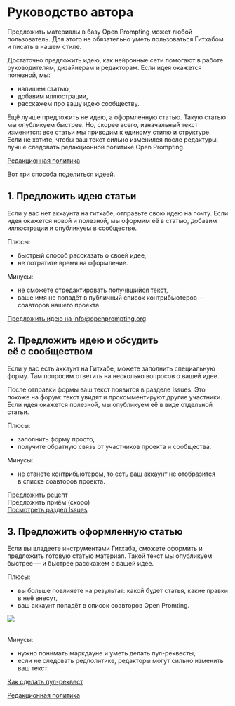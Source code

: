 # Руководство автора
Предложить материалы в базу Open Prompting может любой пользователь. Для этого не обязательно уметь пользоваться Гитхабом и писать в нашем стиле.

Достаточно предложить идею, как нейронные сети помогают в работе руководителям, дизайнерам и редакторам. Если идея окажется полезной, мы:
* напишем статью,<br>
* добавим иллюстрации,<br>
* расскажем про вашу идею сообществу.

Ещё лучше предложить не идею, а оформленную статью. Такую статью мы опубликуем быстрее. Но, скорее всего, изначальный текст изменится: все статьи мы приводим к единому стилю и структуре. Если не хотите, чтобы ваш текст сильно изменился после редактуры, лучше следовать редакционной политике Open Prompting.

[Редакционная политика](https://github.com/Open-Prompting/Knowledge-Base/tree/main/content/articles/policy/)

Вот три способа поделиться идеей.

## 1. Предложить идею статьи

Если у вас нет аккаунта на гитхабе, отправьте свою идею на почту. Если идея окажется новой и полезной, мы оформим её в статью, добавим иллюстрации и опубликуем в сообществе.


Плюсы:
* быстрый способ рассказать о своей идее,
* не потратите время на оформление.

Минусы:<br> 
* не сможете отредактировать получвшийся текст,  
* ваше имя не попадёт в публичный список контрибьютеров — соавторов нашего проекта. 

[Предложить идею на info@openprompting.org](mailto:info@openprompting.org)

## 2. Предложить идею и обсудить её с сообществом
Если у вас есть аккаунт на Гитхабе, можете заполнить специальную форму. Там попросим ответить на несколько вопросов о вашей идее.

После отправки формы ваш текст появится в разделе Issues. Это похоже на форум: текст увидят и прокомментируют другие участники. Если идея окажется полезной, мы опубликуем её в виде отдельной статьи.

Плюсы:
* заполнить форму просто,  
* получите обратную связь от участников проекта и сообщества. 

Минусы:
* не станете контрибьютером, то есть ваш аккаунт не отобразится в списке соавторов проекта.

[Предложить рецепт](https://github.com/Open-Prompting/Knowledge-Base/issues/new?assignees=&labels=%D0%9D%D0%BE%D0%B2%D1%8B%D0%B9+%D1%80%D0%B5%D1%86%D0%B5%D0%BF%D1%82&projects=&template=form-recipe.yml&title=%D0%9D%D0%BE%D0%B2%D1%8B%D0%B9+%D1%80%D0%B5%D1%86%D0%B5%D0%BF%D1%82%3A)<br>
Предложить приём (скоро)<br>
[Посмотреть раздел Issues](https://github.com/Open-Prompting/Knowledge-Base/issues)

## 3. Предложить оформленную статью

Если вы владеете инструментами Гитхаба, сможете оформить и предложить готовую статью материал. Такой текст мы опубликуем быстрее — и быстрее расскажем о вашей идее.

Плюсы: 
* вы больше повлияете на результат: какой будет статья, какие правки в неё внесут,
* ваш аккаунт попадёт в список соавторов Open Promting.

<a href="https://github.com/open-prompting/knowledge-base/graphs/contributors">
<img src="https://contrib.rocks/image?repo=open-prompting/knowledge-base" />
</a> <br><br>

Минусы:
* нужно понимать маркдауне и уметь делать пул-реквесты,
* если не следовать редполитике, редакторы могут сильно изменить ваш текст.

[Как сделать пул-реквест](https://github.com/Open-Prompting/Knowledge-Base/tree/main/content/articles/pull-request)

[Редакционная политика](https://github.com/Open-Prompting/Knowledge-Base/tree/main/content/articles/policy/)

